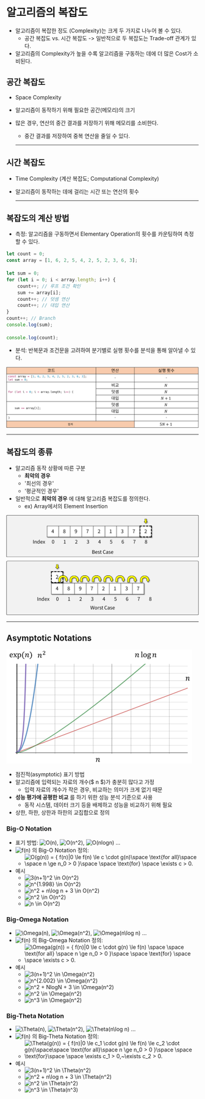 # 알고리즘의 복잡도

- 알고리즘이 복잡한 정도 (Complexity)는 크게 두 가지로 나누어 볼 수 있다.
  - 공간 복잡도 vs. 시간 복잡도 -> 일반적으로 두 복잡도는 Trade-off 관계가 있다.
- 알고리즘의 Complexity가 높을 수록 알고리즘을 구동하는 데에 더 많은 Cost가 소비된다.

## 공간 복잡도

- Space Complexity
- 알고리즘이 동작하기 위해 필요한 공간(메모리)의 크기
- 많은 경우, 연산의 중간 결과를 저장하기 위해 메모리를 소비한다.
  - 중간 결과를 저장하여 중복 연산을 줄일 수 있다.

  ------------------------------------------------------------

## 시간 복잡도

- Time Complexity (계산 복잡도; Computational Complexity)
- 알고리즘이 동작하는 데에 걸리는 시간 또는 연산의 횟수

  ------------------------------------------------------------

## 복잡도의 계산 방법

- 측정: 알고리즘을 구동하면서 Elementary Operation의 횟수를 카운팅하여 측정할 수 있다.

```javascript
let count = 0;
const array = [1, 6, 2, 5, 4, 2, 5, 2, 3, 6, 3];

let sum = 0;
for (let i = 0; i < array.length; i++) {
    count++; // 루프 조건 확인
    sum += array[i];
    count++; // 덧셈 연산
    count++; // 대입 연산
}
count++; // Branch
console.log(sum);

console.log(count);
```

- 분석: 반복문과 조건문을 고려하여 분기별로 실행 횟수를 분석을 통해 알아낼 수 있다.

<img src="img/1.png"></img>

  ------------------------------------------------------------

## 복잡도의 종류

- 알고리즘 동작 상황에 따른 구분
  - **최악의 경우**
  - '최선의 경우'
  - '평균적인 경우'
- 일반적으로 **최악의 경우** 에 대해 알고리즘 복잡도를 정의한다.
  - ex) Array에서의 Element Insertion

<img src="img/2.png"></img>

  ------------------------------------------------------------

## Asymptotic Notations

<img src="img/3.png" height=300></img>

- 점진적(asymptotic) 표기 방법
- 알고리즘에 입력되는 자료의 개수($ n $)가 충분히 많다고 가정
  - 입력 자료의 개수가 작은 경우, 비교하는 의미가 크게 없기 때문
- **성능 평가에 공평한 비교** 를 하기 위한 성능 분석 기준으로 사용
  - 동작 시스템, 데이터 크기 등을 배제하고 성능을 비교하기 위해 필요
- 상한, 하한, 상한과 하한의 교집합으로 정의

### Big-O Notation

- 표기 방법:  ![O(n)](https://render.githubusercontent.com/render/math?math=O(n)),  ![O(n^2)](https://render.githubusercontent.com/render/math?math=O(n%5E2)), ![O(nlogn)](https://render.githubusercontent.com/render/math?math=O(nlogn)) ...
- ![f(n)](https://render.githubusercontent.com/render/math?math=f(n)) 의 Big-O Notation 정의:
  - ![O(g(n)) = \{ f(n)|0 \le f(n) \le c \cdot g(n)\space \text{for all}\space \space n \ge n_0 > 0 \}\space \space \text{for} \space \exists c > 0.](https://render.githubusercontent.com/render/math?math=O(g(n))%20%3D%20%5C%7B%20f(n)%7C0%20%5Cle%20f(n)%20%5Cle%20c%20%5Ccdot%20g(n)%5Cspace%20%5Ctext%7Bfor%20all%7D%5Cspace%20%5Cspace%20n%20%5Cge%20n_0%20%3E%200%20%5C%7D%5Cspace%20%5Cspace%20%5Ctext%7Bfor%7D%20%5Cspace%20%5Cexists%20c%20%3E%200.)
- 예시
  - ![3(n+1)^2 \in O(n^2)](https://render.githubusercontent.com/render/math?math=3(n%2B1)%5E2%20%5Cin%20O(n%5E2))
  - ![n^{1.998} \in O(n^2)](https://render.githubusercontent.com/render/math?math=n%5E%7B1.998%7D%20%5Cin%20O(n%5E2))
  - ![n^2 + n\log n + 3 \in O(n^2)](https://render.githubusercontent.com/render/math?math=n%5E2%20%2B%20n%5Clog%20n%20%2B%203%20%5Cin%20O(n%5E2))
  - ![n^2 \in O(n^2)](https://render.githubusercontent.com/render/math?math=n%5E2%20%5Cin%20O(n%5E2))
  - ![n \in O(n^2)](https://render.githubusercontent.com/render/math?math=n%20%5Cin%20O(n%5E2))

### Big-Omega  Notation

- ![\Omega(n)](https://render.githubusercontent.com/render/math?math=%5COmega(n)),  ![\Omega(n^2)](https://render.githubusercontent.com/render/math?math=%5COmega(n%5E2)), ![\Omega(n\log n)](https://render.githubusercontent.com/render/math?math=%5COmega(n%5Clog%20n)) ...
- ![f(n)](https://render.githubusercontent.com/render/math?math=f(n)) 의 Big-Omega Notation 정의:
  - ![\Omega(g(n)) = \{ f(n)|0 \le c \cdot g(n) \le f(n) \space \space  \text{for all} \space n \ge n_0 > 0 \}\space \space \text{for} \space \space \exists c > 0.](https://render.githubusercontent.com/render/math?math=%5COmega(g(n))%20%3D%20%5C%7B%20f(n)%7C0%20%5Cle%20c%20%5Ccdot%20g(n)%20%5Cle%20f(n)%20%5Cspace%20%5Cspace%20%20%5Ctext%7Bfor%20all%7D%20%5Cspace%20n%20%5Cge%20n_0%20%3E%200%20%5C%7D%5Cspace%20%5Cspace%20%5Ctext%7Bfor%7D%20%5Cspace%20%5Cspace%20%5Cexists%20c%20%3E%200.)
- 예시
  - ![3(n+1)^2 \in \Omega(n^2)](https://render.githubusercontent.com/render/math?math=3(n%2B1)%5E2%20%5Cin%20%5COmega(n%5E2))
  - ![n^{2.002} \in \Omega(n^2)](https://render.githubusercontent.com/render/math?math=n%5E%7B2.002%7D%20%5Cin%20%5COmega(n%5E2))
  - ![n^2 + NlogN + 3 \in \Omega(n^2)](https://render.githubusercontent.com/render/math?math=n%5E2%20%2B%20NlogN%20%2B%203%20%5Cin%20%5COmega(n%5E2))
  - ![n^2 \in \Omega(n^2)](https://render.githubusercontent.com/render/math?math=n%5E2%20%5Cin%20%5COmega(n%5E2))
  - ![n^3 \in \Omega(n^2)](https://render.githubusercontent.com/render/math?math=n%5E3%20%5Cin%20%5COmega(n%5E2))

### Big-Theta Notation

- ![\Theta(n)](https://render.githubusercontent.com/render/math?math=%5CTheta(n)),  ![\Theta(n^2)](https://render.githubusercontent.com/render/math?math=%5CTheta(n%5E2)), ![\Theta(n\log n)](https://render.githubusercontent.com/render/math?math=%5CTheta(n%5Clog%20n)) ...
- ![f(n)](https://render.githubusercontent.com/render/math?math=f(n)) 의 Big-Theta Notation 정의:
  - ![\Theta(g(n)) = \{ f(n)|0 \le c_1 \cdot g(n) \le f(n) \le c_2 \cdot g(n)\space\space \text{for all}\space n \ge n_0 > 0 \}\space \space \text{for}\space \space \exists c_1 > 0,~\exists c_2 > 0.](https://render.githubusercontent.com/render/math?math=%5CTheta(g(n))%20%3D%20%5C%7B%20f(n)%7C0%20%5Cle%20c_1%20%5Ccdot%20g(n)%20%5Cle%20f(n)%20%5Cle%20c_2%20%5Ccdot%20g(n)%5Cspace%5Cspace%20%5Ctext%7Bfor%20all%7D%5Cspace%20n%20%5Cge%20n_0%20%3E%200%20%5C%7D%5Cspace%20%5Cspace%20%5Ctext%7Bfor%7D%5Cspace%20%5Cspace%20%5Cexists%20c_1%20%3E%200%2C~%5Cexists%20c_2%20%3E%200.)
- 예시
  - ![3(n+1)^2 \in \Theta(n^2)](https://render.githubusercontent.com/render/math?math=3(n%2B1)%5E2%20%5Cin%20%5CTheta(n%5E2))
  - ![n^2 + n\log n + 3 \in \Theta(n^2)](https://render.githubusercontent.com/render/math?math=n%5E2%20%2B%20n%5Clog%20n%20%2B%203%20%5Cin%20%5CTheta(n%5E2))
  - ![n^2 \in \Theta(n^2)](https://render.githubusercontent.com/render/math?math=n%5E2%20%5Cin%20%5CTheta(n%5E2))
  - ![n^3 \in \Theta(n^3)](https://render.githubusercontent.com/render/math?math=n%5E3%20%5Cin%20%5CTheta(n%5E3))

